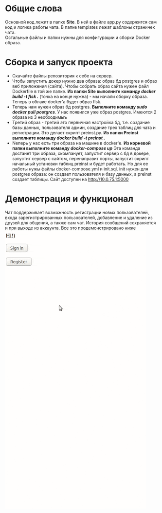 # Общие слова
Основной код лежит в папке **Site**. В ней в файле app.py содержится сам код и логика работы чата. В папке templates лежат шаблоны страничек чата.  
Остальные файлы и папки нужны для конфигурации и сборки Docker образа.

# Сборка и запуск проекта
* Скачайте файлы репозитория к себе на сервер. 
* Чтобы запустить докер нужно два образа: образ бд postgres и образ веб приложения (сайта).
Чтобы собрать образ сайта нужен файл Dockerfile в той же папке. 
**Из папки Site выполните команду *docker build -t flsk .*** (точка на конце нужна) - мы начали сборку образа.
Теперь в облаке docker'a будет образ flsk.
* Теперь нам нужен образ бд postgres. 
**Выполните команду *sudo docker pull postgres***. У нас появился уже образ postgres. Имеются 2 образа из 3 необходимыъ
* Третий образ - третий это первичная настройка бд, т.е. создание базы данных, пользователя админ, создание трех таблиц для чата и регистрации. Это делает скрипт preinst.py.
**Из папки Preinst выполните команду *docker build -t preinst .***
* Nеперь у нас есть три образа на машине в docker'e.
**Из корневой папки выполните команду *docker-compose up***
Эта команда достанет три образа, скомпанует, запустит сервер с бд в докере, запустит сервер с сайтом, перенаправит порты, запустит скрипт начальный установки таблиц preinst и будет работать. Но для ее работы нужы файлы docker-compose.yml и init.sql. init нужен для postgres образа: он создает пользователя и базу данных, а preinst создает таблицы.
Сайт доступен на http://10.0.75.1:5000

# Демонстрация и функционал
Чат поддерживает возможность регистрации новых пользователей, входа зарегистрированных пользователей, добавление и удаление из друзей для общения, а также сам чат. История сообщений сохраняется и при выходе из аккаунта. Все это продемонстрировано ниже  
![Иллюстрация](https://github.com/plyuspavel/Chat_MTII/blob/master/demo_true.gif)
